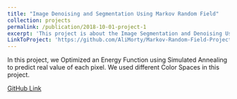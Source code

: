 ```yaml
---
title: "Image Denoising and Segmentation Using Markov Random Field"
collection: projects
permalink: /publication/2018-10-01-project-1
excerpt: 'This project is about the Image Segmentation and Denoising Usign Markov Random Field'
LinkToProject: 'https://github.com/AliMorty/Markov-Random-Field-Project'
---
```

In this project, we Optimized an Energy Function using Simulated Annealing to predict real value of each pixel. We used different Color Spaces in this project. 

[GitHub Link](https://github.com/AliMorty/Markov-Random-Field-Project)


